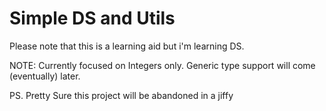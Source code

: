 # Simple DS and Utils

Please note that this is a learning aid but i'm learning DS.

NOTE: Currently focused on Integers only. Generic type support will come (eventually) later.

PS. Pretty Sure this project will be abandoned in a jiffy